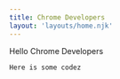 ```yaml
---
title: Chrome Developers
layout: 'layouts/home.njk'
---
```


Hello Chrome Developers

```bash
Here is some codez
```
